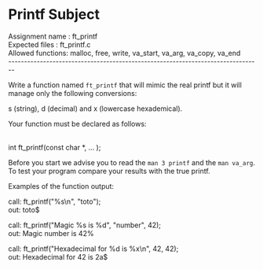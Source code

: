 # Printf Subject

Assignment name  : ft_printf <br />
Expected files   : ft_printf.c <br />
Allowed functions: malloc, free, write, va_start, va_arg, va_copy, va_end <br />
-------------------------------------------------------------------------------- <br />

Write a function named `ft_printf` that will mimic the real printf but 
it will manage only the following conversions:

s (string), d (decimal) and x (lowercase hexademical). 


Your function must be declared as follows:

<br /> int ft_printf(const char *, ... );

Before you start we advise you to read the `man 3 printf` and the `man va_arg`.<br />
To test your program compare your results with the true printf.


Examples of the function output:

call: ft_printf("%s\n", "toto"); <br />
out: toto$

call: ft_printf("Magic %s is %d", "number", 42); <br />
out: Magic number is 42%

call: ft_printf("Hexadecimal for %d is %x\n", 42, 42); <br />
out: Hexadecimal for 42 is 2a$
